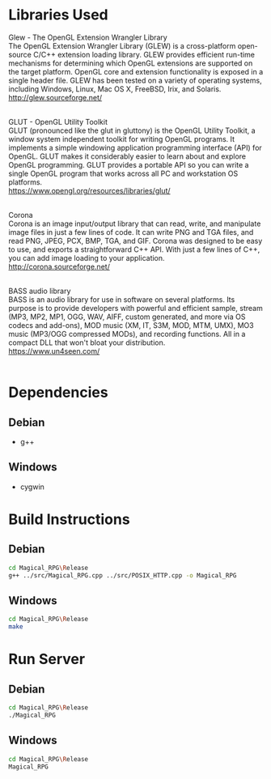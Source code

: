 # Libraries Used

Glew - The OpenGL Extension Wrangler Library<BR>
The OpenGL Extension Wrangler Library (GLEW) is a cross-platform open-source C/C++ extension loading library. 
GLEW provides efficient run-time mechanisms for determining which OpenGL extensions are supported on the target platform. 
OpenGL core and extension functionality is exposed in a single header file. 
GLEW has been tested on a variety of operating systems, including Windows, Linux, Mac OS X, FreeBSD, Irix, and Solaris.<BR>
http://glew.sourceforge.net/<BR><BR>

GLUT - OpenGL Utility Toolkit<BR>
GLUT (pronounced like the glut in gluttony) is the OpenGL Utility Toolkit, a window system independent toolkit for writing OpenGL programs. 
It implements a simple windowing application programming interface (API) for OpenGL. 
GLUT makes it considerably easier to learn about and explore OpenGL programming. 
GLUT provides a portable API so you can write a single OpenGL program that works across all PC and workstation OS platforms.<BR>
https://www.opengl.org/resources/libraries/glut/<BR><BR>

Corona<BR>
Corona is an image input/output library that can read, write, and manipulate image files in just a few lines of code. 
It can write PNG and TGA files, and read PNG, JPEG, PCX, BMP, TGA, and GIF. 
Corona was designed to be easy to use, and exports a straightforward C++ API. 
With just a few lines of C++, you can add image loading to your application.<BR>
http://corona.sourceforge.net/<BR><BR>

BASS audio library<BR>
BASS is an audio library for use in software on several platforms. 
Its purpose is to provide developers with powerful and efficient sample, stream (MP3, MP2, MP1, OGG, WAV, AIFF, custom generated, and more via OS codecs and add-ons), MOD music (XM, IT, S3M, MOD, MTM, UMX), MO3 music (MP3/OGG compressed MODs), and recording functions. 
All in a compact DLL that won't bloat your distribution. <BR>
https://www.un4seen.com/<BR><BR>

# Dependencies

## Debian
- g++

## Windows
- cygwin

# Build Instructions

## Debian
```sh
cd Magical_RPG\Release
g++ ../src/Magical_RPG.cpp ../src/POSIX_HTTP.cpp -o Magical_RPG
```

## Windows
```sh
cd Magical_RPG\Release
make
```

# Run Server

## Debian
```sh
cd Magical_RPG\Release
./Magical_RPG
```

## Windows
```sh
cd Magical_RPG\Release
Magical_RPG
```
